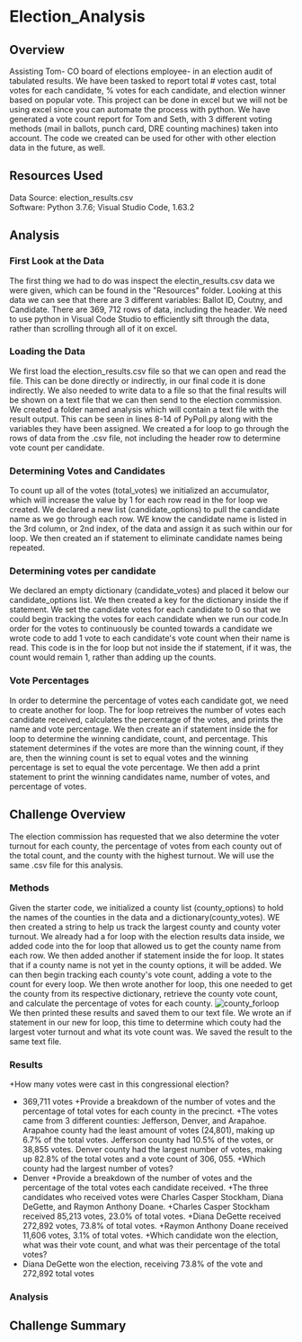 # Election_Analysis

## Overview
Assisting Tom- CO board of elections employee- in an election audit of tabulated results. We have been tasked to report total # votes cast, total votes for each candidate, % votes for each candidate, and election winner based on popular vote. This project can be done in excel but we will not be using excel since you can automate the process with python. We have generated a vote count report for Tom and Seth, with 3 different voting methods (mail in ballots, punch card, DRE counting machines) taken into account. The code we created can be used for other with other election data in the future, as well. 

## Resources Used
Data Source: election_results.csv  
Software: Python 3.7.6; Visual Studio Code, 1.63.2

## Analysis
### First Look at the Data  
The first thing we had to do was inspect the electin_results.csv data we were given, which can be found in the "Resources" folder. Looking at this data we can see that there are 3 different variables: Ballot ID, Coutny, and Candidate. There are 369, 712 rows of data, including the header. We need to use python in Visual Code Studio to efficiently sift through the data, rather than scrolling through all of it on excel. 
### Loading the Data  
We first load the election_results.csv file so that we can open and read the file. This can be done directly or indirectly, in our final code it is done indirectly. We also needed to write data to a file so that the final results will be shown on a text file that we can then send to the election commission. We created a folder named analysis which will contain a text file with the result output. This can be seen in lines 8-14 of PyPoll.py along with the variables they have been assigned. We created a for loop to go through the rows of data from the .csv file, not including the header row to determine vote count per candidate. 
### Determining Votes and Candidates  
To count up all of the votes (total_votes) we initialized an accumulator, which will increase the value by 1 for each row read in the for loop we created. We declared a new list (candidate_options) to pull the candidate name as we go through each row. WE know the candidate name is listed in the 3rd column, or 2nd index, of the data and assign it as such within our for loop. We then created an if statement to eliminate candidate names being repeated.
### Determining votes per candidate  
We declared an empty dictionary (candidate_votes) and placed it below our candidate_options list. We then created a key for the dictionary inside the if statement. We set the candidate votes for each candidate to 0 so that we could begin tracking the votes for each candidate when we run our code.In order for the votes to continuously be counted towards a candidate we wrote code to add 1 vote to each candidate's vote count when their name is read. This code is in the for loop but not inside the if statement, if it was, the count would remain 1, rather than adding up the counts. 
### Vote Percentages
In order to determine the percentage of votes each candidate got, we need to create another for loop. The for loop retreives the number of votes each candidate received, calculates the percentage of the votes, and prints the name and vote percentage. We then create an if statement inside the for loop to determine the winning candidate, count, and percentage. This statement determines if the votes are more than the winning count, if they are, then the winning count is set to equal votes and the winning percentage is set to equal the vote percentage. We then add a print statement to print the winning candidates name, number of votes, and percentage of votes. 

## Challenge Overview
The election commission has requested that we also determine the voter turnout for each county, the percentage of votes from each county out of the total count, and the county with the highest turnout. We will use the same .csv file for this analysis.
### Methods
Given the starter code, we initialized a county list (county_options) to hold the names of the counties in the data and a dictionary(county_votes). WE then created a string to help us track the largest county and county voter turnout. We already had a for loop with the election results data inside, we added code into the for loop that allowed us to get the county name from each row. We then added another if statement inside the for loop. It states that if a county name is not yet in the county options, it will be added. We can then begin tracking each county's vote count, adding a vote to the count for every loop. We then wrote another for loop, this one needed to get the county from its respective dictionary, retrieve the county vote count, and calculate the percentage of votes for each county. 
![county_forloop](https://user-images.githubusercontent.com/96501958/150663749-8cf95b55-2a59-4aca-8cc0-75a865e425af.png)  
We then printed these results and saved them to our text file. We wrote an if statement in our new for loop, this time to determine which couty had the largest voter turnout and what its vote count was. We saved the result to the same text file. 
### Results
+How many votes were cast in this congressional election?
  + 369,711 votes
+Provide a breakdown of the number of votes and the percentage of total votes for each county in the precinct.
  +The votes came from 3 different counties: Jefferson, Denver, and Arapahoe. Arapahoe county had the least amount of votes (24,801), making up 6.7% of the total votes. Jefferson county had 10.5% of the votes, or 38,855 votes. Denver county had the largest number of votes, making up 82.8% of the total votes and a vote count of 306, 055. 
+Which county had the largest number of votes?
  + Denver
+Provide a breakdown of the number of votes and the percentage of the total votes each candidate received.
  +The three candidates who received votes were Charles Casper Stockham, Diana DeGette, and Raymon Anthony Doane.     +Charles Casper Stockham received 85,213 votes, 23.0% of total votes. 
  +Diana DeGette received 272,892 votes, 73.8% of total votes. 
  +Raymon Anthony Doane received 11,606 votes, 3.1% of total votes. 
+Which candidate won the election, what was their vote count, and what was their percentage of the total votes?
  + Diana DeGette won the election, receiving 73.8% of the vote and 272,892 total votes
### Analysis
## Challenge Summary
